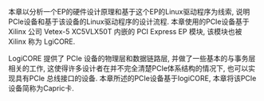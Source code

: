 
本章以分析一个EP的硬件设计原理和基于这个EP的Linux驱动程序为线索, 说明PCle设备和基于该设备的Linux驱动程序的设计流程. 本章使用的PCIe设备基于 Xilinx 公司 Vetex-5 XC5VLX50T 内嵌的 PCI Express EP 模块, 该模块也被 Xilinx 称为 LgiCORE. 

LogiCORE 提供了 PCIe 设备的物理层和数据链路层, 并做了一些基本的与事务层相关的工作, 这使得许多设计者在并不完全清楚PCIe体系结构的情况下, 也可以实现具有PCle 总线接口的设备. 本章所述的PCIe设备基于IogiCORE, 本章将该PCIe设备简称为Capric卡. 

